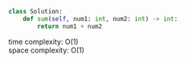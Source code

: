 ```python
class Solution:
    def sum(self, num1: int, num2: int) -> int:
        return num1 + num2
```

time complexity: O(1)       
space complexity: O(1)